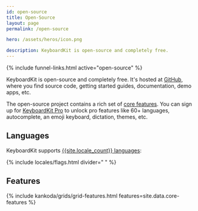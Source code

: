 ```yaml
---
id: open-source
title: Open-Source
layout: page
permalink: /open-source

hero: /assets/heros/icon.png

description: KeyboardKit is open-source and completely free.
---
```


{% include funnel-links.html active="open-source" %}

KeyboardKit is open-source and completely free. It's hosted at [GitHub]({{site.github_url}}), where you find source code, getting started guides, documentation, demo apps, etc.

The open-source project contains a rich set of [core features](/features). You can sign up for [KeyboardKit Pro](/pro) to unlock pro features like 60+ languages, autocomplete, an emoji keyboard, dictation, themes, etc.


## Languages

KeyboardKit supports [{{site.locale_count}} languages](/locales):

{% include locales/flags.html divider=" " %}


## Features

{% include kankoda/grids/grid-features.html features=site.data.core-features %}